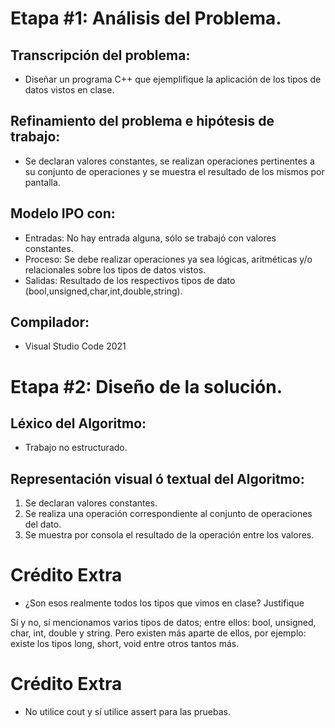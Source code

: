 # __Etapa #1: Análisis del Problema.__

## Transcripción del problema: 
- Diseñar un programa C++ que ejemplifique la aplicación de los tipos de datos vistos en clase.

## Refinamiento del problema e hipótesis de trabajo: 
- Se declaran valores constantes, se realizan operaciones pertinentes a su conjunto de operaciones y se muestra el resultado de los mismos por pantalla.

## Modelo IPO con:
- Entradas: No hay entrada alguna, sólo se trabajó con valores constantes.
- Proceso: Se debe realizar operaciones ya sea lógicas, aritméticas y/o relacionales sobre los tipos de datos vistos.
- Salidas: Resultado de los respectivos tipos de dato (bool,unsigned,char,int,double,string).

## Compilador: 
- Visual Studio Code 2021

# __Etapa #2: Diseño de la solución.__ 

## Léxico del Algoritmo: 
- Trabajo no estructurado.

## Representación visual ó textual del Algoritmo: 
1) Se declaran valores constantes.
2) Se realiza una operación correspondiente al conjunto de operaciones del dato.
3) Se muestra por consola el resultado de la operación entre los valores.

# Crédito Extra
- ¿Son esos realmente todos los tipos que vimos en clase? Justifique

Sí y no, sí mencionamos varios tipos de datos; entre ellos: bool, unsigned, char, int, double y string. Pero existen más aparte de ellos, por ejemplo: existe los tipos long, short, void entre otros tantos más.  

# Crédito Extra
- No utilice cout y sí utilice assert para las pruebas.